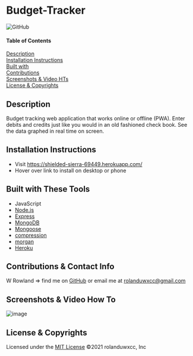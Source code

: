 # Budget-Tracker
![GitHub](https://img.shields.io/badge/License-MIT-blue)

#### Table of Contents  
[Description](#description)<br>
[Installation Instructions](#installation-instructions)<br>
[Built with](#built-with-these-tools)<br>
[Contributions](#contributions--contact-info)<br>
[Screenshots & Video HTs](#screenshots--video-how-to)<br>
[License & Copyrights](#license--copyrights)<br>


## Description
Budget tracking web application that works online or offline (PWA). Enter debits and credits just like you would in an old fashioned check book. See the data graphed in real time on screen.

## Installation Instructions
* Visit https://shielded-sierra-69449.herokuapp.com/
* Hover over link to install on desktop or phone

## Built with These Tools
* JavaScript
* [Node.js](https://nodejs.org/en/)
* [Express](https://www.npmjs.com/package/express)
* [MongoDB](https://www.mongodb.com/)
* [Mongoose](https://mongoosejs.com/)
* [compression](https://github.com/expressjs/compression#readme)
* [morgan](https://github.com/expressjs/morgan#readme)
* [Heroku](https://dashboard.heroku.com/)

## Contributions & Contact Info
W Rowland => find me on [GitHub](https://github.com/rolanduwxcc) or email me at rolanduwxcc@gmail.com
  
## Screenshots & Video How To
![image](https://user-images.githubusercontent.com/74523466/116010524-14ccec00-a5e5-11eb-8d9d-cdacb74b26a7.png)


## License & Copyrights
Licensed under the [MIT License]('./LICENSE')
©️2021 rolanduwxcc, Inc
